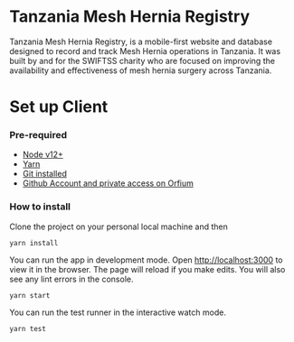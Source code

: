 # Tanzania Mesh Hernia Registry
Tanzania Mesh Hernia Registry, is a mobile-first website and database designed to record and track Mesh Hernia operations in Tanzania. It was built by and for the SWIFTSS charity who are focused on improving the availability and effectiveness of mesh hernia surgery across Tanzania.


# Set up Client

### Pre-required

- [Node v12+](https://orfium.atlassian.net/wiki/spaces/ENG/pages/877101095)
- [Yarn](https://yarnpkg.com/)
- [Git installed](https://git-scm.com/)
- [Github Account and private access on Orfium](https://orfium.atlassian.net/wiki/spaces/ENG/pages/864190801/ORFIUM+Libraries)

### How to install

Clone the project on your personal local machine and then

`yarn install`

You can run the app in development mode. Open [http://localhost:3000](http://localhost:3000/) to view it in the browser. The page will reload if you make edits. You will also see any lint errors in the console.

`yarn start`

You can run the test runner in the interactive watch mode.

`yarn test`
